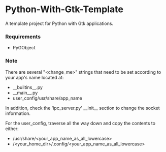 # Python-With-Gtk-Template
A template project for Python with Gtk applications.

### Requirements
* PyGObject

### Note
There are several "\<change_me\>" strings that need to be set according to your app's name located at:
* \_\_builtins\_\_.py
* \_\_main\_\_.py
* user_config/usr/share/app_name

In addition, check the 'ipc_server.py' \_\_init\_\_ section to change the socket information.

For the user_config, traverse all the way down and copy the contents to either:
* /usr/share/\<your_app_name_as_all_lowercase\>
* /\<your_home_dir\>/.config/\<your_app_name_as_all_lowercase\>
